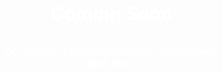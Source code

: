 <!DOCTYPE html>
<html>
  <head>
    <title>Coming Soon</title>
    <style>
      body {
        background-image: url('https://github.com/JosephSkippy/JosephSkippy.github.io/blob/main/imeg/background.jpg?raw=true');
        background-size: cover;
        text-align: center;
      }
      h1 {
        font-size: 3em;
        margin-top: 100px;
        color:white;
      }
      p {
        font-size: 1.5em;
        margin-top: 50px;
        color:white;
      }
    </style>
  </head>
  <body>
    <h1>Coming Soon</h1>
    <p>Our website is under construction. Please check back soon.</p>
  </body>
</html>

